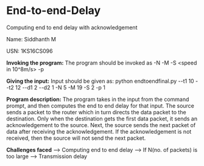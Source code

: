 # End-to-end-Delay


Computing end to end delay with acknowledgement

Name: Siddhanth M

USN: 1KS16CS096

**Invoking the program:**
The program should be invoked as <value in KM> -N <value> -M <value in Mbits> -S <speed in 10^8m/s> -p <processing time in milliseconds>
  
**Giving the input:**
Input should be given as: python endtoendfinal.py --t1 10 --t2 12 --d1 2 --d2 1 -N 5 -M 19 -S 2 -p 1
  
  **Program description:**
  The program takes in the input from the command prompt, and then computes the end to end delay for that input.
  The source sends a packet to the router which in turn directs the data packet to the destination. Only when the destination gets the first data packet, it sends an acknowledgement to the source.
  Next, the source sends the next packet of data after receiving the acknowledgement.
  If the acknowledgement is not received, then the source will not send the next packet.
  
  **Challenges faced**
  --> Computing end to end delay
  --> If N(no. of packets) is too large
  --> Transmission delay
  
 
  
